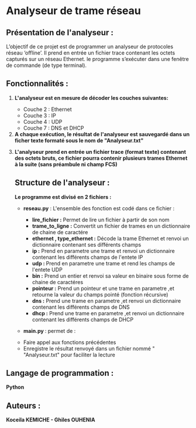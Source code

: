 # Analyseur de trame réseau
   ## Présentation de l'analyseur :

<p>	 L’objectif de ce projet est de programmer un analyseur de protocoles réseau
	 ‘offline’. Il prend en entrée un fichier trace contenant les octets capturés
	 sur un réseau Ethernet. le programme s’exécuter dans une
	 fenêtre de commande (de type terminal). </p>

   ## Fonctionnalités :
   <ol>
	<li><strong> L'analyseur est  en mesure de décoder les couches suivantes: </strong></li>
	<ul>
	<li> Couche 2 : Ethernet</li>
	<li>Couche 3 : IP</li>
	<li>Couche 4 : UDP</li>
	<li>Couche 7 : DNS et DHCP</li>
	</ul>
    <li><strong> A chaque exécution, le résultat de l'analyseur est sauvegardé dans un
	    ficher texte formaté sous le nom de "Analyseur.txt" </strong></li>

  <strong><li> L'analyseur prend en entrée un fichier trace (format texte) contenant des octets
	   bruts, ce fichier pourra contenir plusieurs
		trames Ethernet à la suite (sans préambule ni champ FCS) </strong></li>

   ## Structure de l'analyseur :

<strong> Le programme est divisé en 2 fichiers :</strong>
<ul>	
	<li><p> <strong> reseau.py</strong> : L'ensemble des fonction est codé dans ce fichier :</p></li>
	<ul>
		<li><strong>lire_fichier :</strong> Permet de lire un fichier à partir de son nom</li>		
	        <li><strong> trame_to_ligne :</strong> Convertit un fichier de trames en un dictionnaire de chaine de caractére </li>				
		<li><strong>ethernet , type_ethernet :</strong> Décode la trame Ethernet et renvoi un dictionnaire contenant ses différents champs</li>
		<li><strong>ip :</strong> Prend en parametre une trame et renvoi un dictionnaire contenant les différents champs de l'entete  IP</li>
		<li><strong>udp : </strong>Prend en parametre une trame et rend les champs de l'entete UDP</li>
		<li><strong>bin :</strong> Prend un entier et renvoi sa valeur en binaire sous forme de chaine de caractéres</li>
		<li><strong>pointeur :</strong> Prend un pointeur et une trame en parametre ,et retourne la valeur du champs pointé (fonction récursive)</li>
		<li><strong>dns :</strong> Prend une trame en parametre ,et renvoi un dictionnaire contenant les différents champs de DNS</li>
		<li><strong>dhcp :</strong> Prend une trame en parametre ,et renvoi un dictionnaire contenant les différents champs de DHCP</li>
	</ul>
	<li><p> <strong> main.py </strong>: permet de : </p></li>
</ul>
</ol>
<ol>
<ul> 
			<li>Faire appel aux fonctions précédentes</li>	
			<li>Enregistre le résultat renvoyé dans un fichier nommé " "Analyseur.txt" pour faciliter la lecture</li>
</ul>
</ol>

   ## Langage de programmation :
   <p><strong>Python </strong></p>

   ## Auteurs :
   <p><strong>Koceila KEMICHE - Ghiles OUHENIA</strong></p>
	
